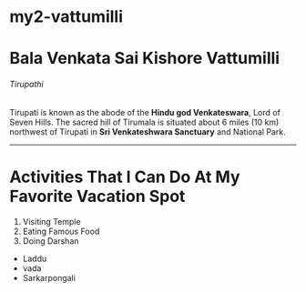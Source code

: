 # my2-vattumilli
# Bala Venkata Sai Kishore Vattumilli
###### Tirupathi

Tirupati is known as the abode of the **Hindu god Venkateswara**, Lord of Seven Hills. The sacred hill of Tirumala is situated about 6 miles (10 km) northwest of Tirupati in **Sri Venkateshwara Sanctuary** and National Park.

---


# Activities That I Can Do At My Favorite Vacation Spot
1. Visiting Temple
2. Eating Famous Food
3. Doing Darshan 

* Laddu
* vada 
* Sarkarpongali
